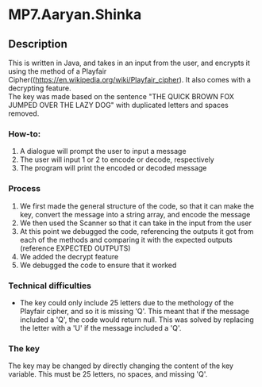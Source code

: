 # MP7.Aaryan.Shinka
## Description

This is written in Java, and takes in an input from the user, and encrypts it using the method of a Playfair Cipher((https://en.wikipedia.org/wiki/Playfair_cipher).  It also comes with a decrypting feature.  
The key was made based on the sentence "THE QUICK BROWN FOX JUMPED OVER THE LAZY DOG" with duplicated letters and spaces removed.

### How-to:
1. A dialogue will prompt the user to input a message 
2. The user will input 1 or 2 to encode or decode, respectively
3. The program will print the encoded or decoded message

### Process
1. We first made the general structure of the code, so that it can make the key, convert the message into a string array, and encode the message
2. We then used the Scanner so that it can take in the input from the user
3. At this point we debugged the code, referencing the outputs it got from each of the methods and comparing it with the expected outputs
(reference EXPECTED OUTPUTS)
4. We added the decrypt feature
5. We debugged the code to ensure that it worked

### Technical difficulties
+ The key could only include 25 letters due to the methology of the Playfair cipher, and so it is missing 'Q'. This meant
that if the message included a 'Q', the code would return null. This was solved by replacing the letter with a 'U' if the message included a 'Q'.

### The key
 The key may be changed by directly changing the content of the key variable.  This must be 25 letters, no spaces, and missing 'Q'.
